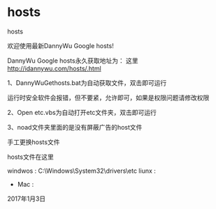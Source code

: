 # hosts
hosts

欢迎使用最新DannyWu Google hosts!

DannyWu Google hosts永久获取地址为： 这里 http://idannywu.com/hosts/.html

1、DannyWuGethosts.bat为自动获取文件，双击即可运行

运行时安全软件会报错，但不要紧，允许即可，如果是权限问题请修改权限

2、Open etc.vbs为自动打开etc文件夹，双击即可运行

3、noad文件夹里面的是没有屏蔽广告的host文件

手工更换hosts文件

hosts文件在这里

windwos : C:\Windows\System32\drivers\etc
liunx :
* Mac :

2017年1月3日

